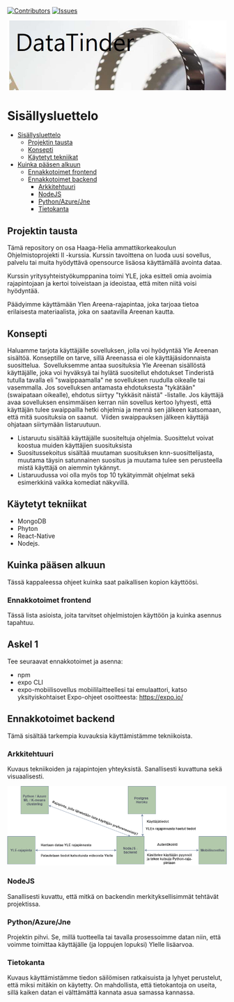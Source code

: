 [![Contributors][contributors-shield]][contributors-url]
[![Issues][issues-shield]][issues-url]

[contributors-shield]: https://img.shields.io/github/contributors/jussihayha/DataTinderit.svg?style=for-the-badge
[contributors-url]: https://github.com/jussihayha/DataTinderit/graphs/contributors
[issues-shield]: https://img.shields.io/github/issues/jussihayha/DataTinderit.svg?style=for-the-badge
[issues-url]: https://github.com/jussihayha/DataTinderit/issues
[product-screenshot]: images/logo_viritys_transparent.png


![logo](./images/DataTinderlogo.JPG)

# Sisällysluettelo
- [Sisällysluettelo](#sisällysluettelo)
  - [Projektin tausta](#Projektin-tausta)
  - [Konsepti](#konsepti)
  - [Käytetyt tekniikat](#käytetyt-tekniikat)
- [Kuinka pääsen alkuun](#kuinka-pääsen-alkuun)
  - [Ennakkotoimet frontend](#ennakkotoimet-frontend)
  - [Ennakkotoimet backend](#ennakkotoimet-backend)
    - [Arkkitehtuuri](#arkkitehtuuri)
    - [NodeJS](#nodejs)
    - [Python/Azure/Jne](#pythonazurejne)
    - [Tietokanta](#tietokanta)

## Projektin tausta
Tämä repository on osa Haaga-Helia ammattikorkeakoulun Ohjelmistoprojekti II -kurssia. Kurssin tavoittena on luoda uusi sovellus, palvelu tai muita hyödyttävä opensource lisäosa käyttämällä avointa dataa. 

Kurssin yritysyhteistyökumppanina toimi YLE, joka esitteli omia avoimia rajapintojaan ja kertoi toiveistaan ja ideoistaa, että miten niitä voisi hyödyntää.

Päädyimme käyttämään Ylen Areena-rajapintaa, joka tarjoaa tietoa erilaisesta materiaalista, joka on saatavilla Areenan kautta. 

## Konsepti
Haluamme tarjota käyttäjälle sovelluksen, jolla voi hyödyntää Yle Areenan sisältöä. Konseptille on tarve, sillä Areenassa ei ole käyttäjäsidonnaista suosittelua. ​
Sovelluksemme antaa suosituksia Yle Areenan sisällöstä käyttäjälle, joka voi hyväksyä tai hylätä suositellut ehdotukset Tinderistä tutulla tavalla eli  "swaippaamalla" ne sovelluksen ruudulla oikealle tai vasemmalla. Jos sovelluksen antamasta ehdotuksesta "tykätään" (swaipataan oikealle), ehdotus siirtyy "tykkäsit näistä" -listalle. Jos käyttäjä avaa sovelluksen ensimmäisen kerran niin sovellus kertoo lyhyesti, että käyttäjän tulee swaippailla hetki ohjelmia ja mennä sen jälkeen katsomaan, että mitä suosituksia on saanut. ​
Viiden swaippauksen jälkeen käyttäjä ohjataan siirtymään listaruutuun.
* Listaruutu sisältää käyttäjälle suositeltuja ohjelmia. Suosittelut voivat koostua muiden käyttäjien suosituksista
* Suositussekoitus sisältää muutaman suosituksen knn-suosittelijasta, muutama täysin satunnainen suositus ja muutama tulee sen perusteella mistä käyttäjä on aiemmin tykännyt.
* Listaruudussa voi olla myös top 10 tykätyimmät ohjelmat sekä esimerkkinä vaikka komediat näkyvillä. 
​
## Käytetyt tekniikat

* MongoDB
* Phyton
* React-Native
* Nodejs.

## Kuinka pääsen alkuun
Tässä kappaleessa ohjeet kuinka saat paikallisen kopion käyttöösi.

### Ennakkotoimet frontend
Tässä lista asioista, joita tarvitset ohjelmistojen käyttöön ja kuinka asennus tapahtuu.

## Askel 1
Tee seuraavat ennakkotoimet ja asenna:

  * npm
  * expo CLI
  * expo-mobiilisovellus mobiililaitteellesi tai emulaattori, katso yksityiskohtaiset Expo-ohjeet osoitteesta: https://expo.io/

## Ennakkotoimet backend
Tämä sisältää tarkempia kuvauksia käyttämistämme tekniikoista.

### Arkkitehtuuri
Kuvaus tekniikoiden ja rajapintojen yhteyksistä. Sanallisesti kuvattuna sekä visuaalisesti.

![Arkkitehtuuri_proto](./images/arkkitehtuuri_proto.png)

### NodeJS
Sanallisesti kuvattu, että mitkä on backendin merkityksellisimmät tehtävät projektissa.

### Python/Azure/Jne
Projektin pihvi. Se, millä tuotteella tai tavalla prosessoimme datan niin, että voimme toimittaa käyttäjälle (ja loppujen lopuksi) Ylelle lisäarvoa.

### Tietokanta
Kuvaus käyttämistämme tiedon säilömisen ratkaisuista ja lyhyet perustelut, että miksi mitäkin on käytetty. On mahdollista, että tietokantoja on useita, sillä kaiken datan ei välttämättä kannata asua samassa kannassa.




